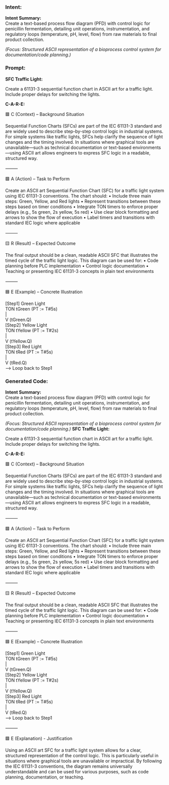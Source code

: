 ### Intent:
**Intent Summary:**  
Create a text-based process flow diagram (PFD) with control logic for penicillin fermentation, detailing unit operations, instrumentation, and regulatory loops (temperature, pH, level, flow) from raw materials to final product collection.  

*(Focus: Structured ASCII representation of a bioprocess control system for documentation/code planning.)*

### Prompt:
**SFC Traffic Light:**

Create a 61131-3 sequential function chart in ASCII art for a traffic light. Include proper delays for switching the lights.

**C-A-R-E:**

🟥 C (Context) – Background Situation

Sequential Function Charts (SFCs) are part of the IEC 61131-3 standard and are widely used to describe step-by-step control logic in industrial systems. For simple systems like traffic lights, SFCs help clarify the sequence of light changes and the timing involved. In situations where graphical tools are unavailable—such as technical documentation or text-based environments—using ASCII art allows engineers to express SFC logic in a readable, structured way.

⸻

🟩 A (Action) – Task to Perform

Create an ASCII art Sequential Function Chart (SFC) for a traffic light system using IEC 61131-3 conventions. The chart should:
	•	Include three main steps: Green, Yellow, and Red lights
	•	Represent transitions between these steps based on timer conditions
	•	Integrate TON timers to enforce proper delays (e.g., 5s green, 2s yellow, 5s red)
	•	Use clear block formatting and arrows to show the flow of execution
	•	Label timers and transitions with standard IEC logic where applicable

⸻

🟨 R (Result) – Expected Outcome

The final output should be a clean, readable ASCII SFC that illustrates the timed cycle of the traffic light logic. This diagram can be used for:
	•	Code planning before PLC implementation
	•	Control logic documentation
	•	Teaching or presenting IEC 61131-3 concepts in plain text environments

⸻

🟦 E (Example) – Concrete Illustration

[Step1] Green Light  
   TON tGreen (PT := T#5s)  
     |  
     V (tGreen.Q)  
[Step2] Yellow Light  
   TON tYellow (PT := T#2s)  
     |  
     V (tYellow.Q)  
[Step3] Red Light  
   TON tRed (PT := T#5s)  
     |  
     V (tRed.Q)  
 --> Loop back to Step1

### Generated Code:
**Intent Summary:**  
Create a text-based process flow diagram (PFD) with control logic for penicillin fermentation, detailing unit operations, instrumentation, and regulatory loops (temperature, pH, level, flow) from raw materials to final product collection.  

*(Focus: Structured ASCII representation of a bioprocess control system for documentation/code planning.)*
**SFC Traffic Light:**

Create a 61131-3 sequential function chart in ASCII art for a traffic light. Include proper delays for switching the lights.

**C-A-R-E:**

🟥 C (Context) – Background Situation

Sequential Function Charts (SFCs) are part of the IEC 61131-3 standard and are widely used to describe step-by-step control logic in industrial systems. For simple systems like traffic lights, SFCs help clarify the sequence of light changes and the timing involved. In situations where graphical tools are unavailable—such as technical documentation or text-based environments—using ASCII art allows engineers to express SFC logic in a readable, structured way.

⸻

🟩 A (Action) – Task to Perform

Create an ASCII art Sequential Function Chart (SFC) for a traffic light system using IEC 61131-3 conventions. The chart should:
	•	Include three main steps: Green, Yellow, and Red lights
	•	Represent transitions between these steps based on timer conditions
	•	Integrate TON timers to enforce proper delays (e.g., 5s green, 2s yellow, 5s red)
	•	Use clear block formatting and arrows to show the flow of execution
	•	Label timers and transitions with standard IEC logic where applicable

⸻

🟨 R (Result) – Expected Outcome

The final output should be a clean, readable ASCII SFC that illustrates the timed cycle of the traffic light logic. This diagram can be used for:
	•	Code planning before PLC implementation
	•	Control logic documentation
	•	Teaching or presenting IEC 61131-3 concepts in plain text environments

⸻

🟦 E (Example) – Concrete Illustration

[Step1] Green Light  
   TON tGreen (PT := T#5s)  
     |  
     V (tGreen.Q)  
[Step2] Yellow Light  
   TON tYellow (PT := T#2s)  
     |  
     V (tYellow.Q)  
[Step3] Red Light  
   TON tRed (PT := T#5s)  
     |  
     V (tRed.Q)  
 --> Loop back to Step1

⸻

🟪 E (Explanation) - Justification

Using an ASCII art SFC for a traffic light system allows for a clear, structured representation of the control logic. This is particularly useful in situations where graphical tools are unavailable or impractical. By following the IEC 61131-3 conventions, the diagram remains universally understandable and can be used for various purposes, such as code planning, documentation, or teaching.
